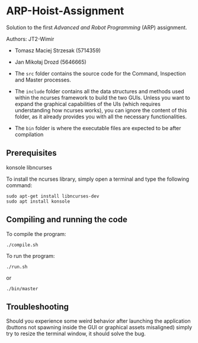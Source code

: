 # ARP-Hoist-Assignment
Solution to the first *Advanced and Robot Programming* (ARP) assignment.

Authors:
JT2-Wimir
- Tomasz Maciej Strzesak (5714359)
- Jan Mikołaj Drozd (5646665)

- The `src` folder contains the source code for the Command, Inspection and Master processes.
- The `include` folder contains all the data structures and methods used within the ncurses framework to build the two GUIs. Unless you want to expand the graphical capabilities of the UIs (which requires understanding how ncurses works), you can ignore the content of this folder, as it already provides you with all the necessary functionalities.
- The `bin` folder is where the executable files are expected to be after compilation

## Prerequisites
konsole
libncurses

To install the ncurses library, simply open a terminal and type the following command:
```console
sudo apt-get install libncurses-dev
sudo apt install konsole
```

## Compiling and running the code
To compile the program:
```console
./compile.sh
```

To run the program:
```console
./run.sh
```

or

```console
./bin/master
```

## Troubleshooting

Should you experience some weird behavior after launching the application (buttons not spawning inside the GUI or graphical assets misaligned) simply try to resize the terminal window, it should solve the bug.